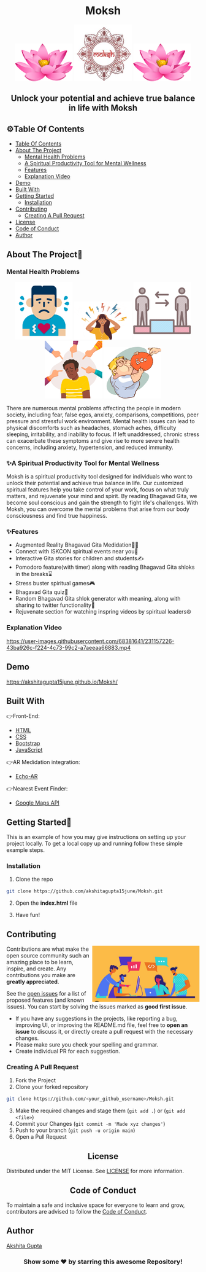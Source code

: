 <div align="center">
  <h1>Moksh</h1>

<p align="center">
 <img src="https://github.com/akshitagupta15june/Moksh/blob/main/Images/rejuvenate.png" width="150"/>
 <img src="https://github.com/akshitagupta15june/Moksh/blob/main/Images/moksh.jpeg" width="150"/> 
  <img src="https://github.com/akshitagupta15june/Moksh/blob/main/Images/rejuvenate.png" width="150"/>
</p>

  <h2> Unlock your potential and achieve true balance in life with Moksh</h2>
</div>


## ⚙️Table Of Contents

- [Table Of Contents](#table-of-contents)
- [About The Project](#about-the-project)
  - [Mental Health Problems](#mental-health-problems)
  - [A Spiritual Productivity Tool for Mental Wellness](#a-spiritual-productivity-tool-for-mental-wellness)
  - [Features](#features)
  - [Explanation Video](#explanation-video)
- [Demo](#demo)
- [Built With](#built-with)
- [Getting Started](#getting-started)
  - [Installation](#installation)
- [Contributing](#contributing)
  - [Creating A Pull Request](#creating-a-pull-request)
- [License](#license)
- [Code of Conduct](#code-of-conduct)
- [Author](#author)

## About The Project💫


### Mental Health Problems
<p align="center">
 <img src="https://github.com/akshitagupta15june/Moksh/blob/main/Images/anxiety.png" width="150"/>
 <img src="https://github.com/akshitagupta15june/Moksh/blob/main/Images/ANGRY.png" width="150"/> 
  <img src="https://github.com/akshitagupta15june/Moksh/blob/main/Images/compare.png" width="150"/>
  <img src="https://github.com/akshitagupta15june/Moksh/blob/main/Images/fear.png" width="150"/>
  <img src="https://github.com/akshitagupta15june/Moksh/blob/main/Images/ego.png" width="150"/>
</p>

There are numerous mental problems affecting the people in modern society, including fear, false egos, anxiety, comparisons, competitions, peer pressure and stressful work environment. Mental health issues can lead to physical discomforts such as headaches, stomach aches, difficulty sleeping, irritability, and inability to focus. If left unaddressed, chronic stress can exacerbate these symptoms and give rise to more severe health concerns, including anxiety, hypertension, and reduced immunity.


### ✨A Spiritual Productivity Tool for Mental Wellness
Moksh is a spiritual productivity tool designed for individuals who want to unlock their potential and achieve true balance in life. Our customized spiritual features help you take control of your work, focus on what truly matters, and rejuvenate your mind and spirit. By reading Bhagavad Gita, we become soul conscious and gain the strength to fight life's challenges. With Moksh, you can overcome the mental problems that arise from our body consciousness and find true happiness.

### ✨Features
* Augmented Reality Bhagavad Gita Medidation🧘‍♂️
* Connect with ISKCON spiritual events near you🔗
* Interactive Gita stories for children and students✍️
* Pomodoro feature(with timer) along with reading Bhagavad Gita shloks in the breaks⌛
* Stress buster spiritual games🎮
* Bhagavad Gita quiz🤔
* Random Bhagavad Gita shlok generator with meaning, along with sharing to twitter functionality🌟
* Rejuvenate section for watching inspring videos by spiritual leaders☮️


### Explanation Video

https://user-images.githubusercontent.com/68381641/231157226-43ba926c-f224-4c73-99c2-a7aeeaa66883.mp4

## Demo
https://akshitagupta15june.github.io/Moksh/


## Built With

👉Front-End:
* [HTML](https://html.com)
* [CSS](https://www.css3.com)
* [Bootstrap](https://getbootstrap.com)
* [JavaScript](https://www.javascript.com/)

👉AR Medidation integration:
* [Echo-AR](https://www.echo3d.com)

👉Nearest Event Finder:
* [Google Maps API](https://developers.google.com/maps)

## Getting Started💨

This is an example of how you may give instructions on setting up your project locally.
To get a local copy up and running follow these simple example steps.

### Installation

1. Clone the repo

```sh
git clone https://github.com/akshitagupta15june/Moksh.git
```

2. Open the **index.html** file

3. Have fun!

## Contributing
<div>
<img src="https://github.com/ShanmukhiKairuppala/Moksh/blob/new_branch/Images/contributing.jpg " width="280"align="right"/>

</div>

Contributions are what make the open source community such an amazing place to be learn, inspire, and create. Any contributions you make are **greatly appreciated**.

See the [open issues](https://github.com/akshitagupta15june/Moksh/issues) for a list of proposed features (and known issues). You can start by solving the issues marked as **good first issue**.

* If you have any suggestions in the projects, like reporting a bug, improving UI, or improving the README.md file, feel free to **open an issue** to discuss it, or directly create a pull request with the necessary changes.
* Please make sure you check your spelling and grammar.
* Create individual PR for each suggestion.


### Creating A Pull Request

1. Fork the Project
2. Clone your forked repository
```sh
git clone https://github.com/<your_github_username>/Moksh.git
```
3. Make the required changes and stage them (`git add .`) or (`git add <file>`)
4. Commit your Changes (`git commit -m 'Made xyz changes'`)
4. Push to your branch (`git push -u origin main`)
5. Open a Pull Request


<h2 align="center"> License</h2>

Distributed under the MIT License. See [LICENSE](https://github.com/akshitagupta15june/Moksh/blob/main/LICENSE) for more information.

<h2 align="center">Code of Conduct</h2>

To maintain a safe and inclusive space for everyone to learn and grow, contributors are advised to follow the [Code of Conduct](./CODE_OF_CONDUCT.md). 
<!--
## Code of Conduct

Please ensure you follow the [Code of Conduct](https://github.com/akshitagupta15june/Moksh/blob/main/CODE_OF_CONDUCT.md)  -->

## Author

[Akshita Gupta](https://github.com/akshitagupta15june) 


<div align="center">

### Show some ❤️ by starring this awesome Repository!

</div>
